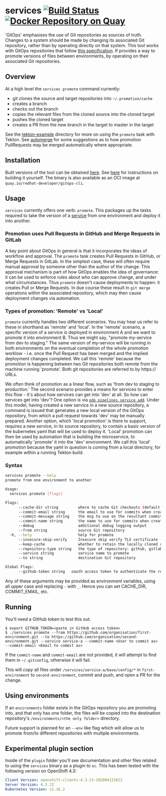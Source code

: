 # services [![Build Status](https://travis-ci.org/rhd-gitops-example/services.svg?branch=master)](https://travis-ci.org/rhd-gitops-example/services) [![Docker Repository on Quay](https://quay.io/repository/redhat-developer/gitops-cli/status "Docker Repository on Quay")](https://quay.io/repository/redhat-developer/gitops-cli)

'GitOps' emphasises the use of Git repositories as sources of truth. Changes to a system should be made by changing its associated Git repository, rather than by operating directly on that system. This tool works with GitOps repositories that follow [this specification](https://github.com/rhd-gitops-example/docs/tree/master/model#gitops-repository). If provides a way to promote versions of files between environments, by operating on their associated Git repositories.

## Overview

At a high level the `services promote` command currently:

- git clones the source and target repositories into `~/.promotion/cache`
- creates a branch
- checks out the branch
- copies the relevant files from the cloned source into the cloned target
- pushes the cloned target
- creates a PR from the new branch in the target to master in the target

See the [tekton-example](./tekton-example/README.md) directory for more on using the `promote` task with Tekton. See [automerge](./automerge/README.md) for some suggestions as to how promotion PullRequests may be merged automatically where appropriate.

## Installation

Built versions of the tool can be obtained [here](https://github.com/rhd-gitops-example/services/releases). See [here](DEVELOPMENT.md) for instructions on building it yourself. The binary is also available as an OCI image at `quay.io/redhat-developer/gitops-cli`.

## Usage

`services` currently offers one verb: `promote`. This packages up the tasks required to take the version of a [service](https://github.com/rhd-gitops-example/docs/tree/master/model#gitops-repository) from one environment and deploy it into another. 

### Promotion uses Pull Requests in GitHub and Merge Requests in GitLab

A key point about GitOps in general is that it incorporates the ideas of workflow and approval. The `promote` task creates Pull Requests in GitHub, or Merge Requests in GitLab. In the simplest case, these will often require manual approval by someone other than the author of the change. This approval mechanism is part of how GitOps enables the idea of governance: it can be used to enforce rules about who can approve change, and under what circumstances. Thus `promote` doesn't cause deployments to happen: it creates Pull or Merge Requests. In due course these result in `git merge` operations within the associated repository, which may then cause deployment changes via automation.

### Types of promotion: 'Remote' vs 'Local'

`promote` currently handles two different scenarios. You may hear us refer to these in shorthand as 'remote' and 'local'. In the 'remote' scenario, a specific version of a service is deployed in environment A and we want to promote it into environment B. Thus we might say, "promote my-service from dev to staging." The same version of my-service will be running in both environments on the eventual completion of the whole promotion worklow - i.e. once the Pull Request has been merged and the implied deployment changes completed. We call this 'remote' because the promotion is happening between two Git repositories both remote from the machine running 'promote'. Both git repositories are referred to by https:// URLs.

We often think of promotion as a linear flow, such as 'from dev to staging to production.' The second scenario provides a means for services to enter this flow - it's about how services can get into 'dev' at all. So how can services get into 'dev'? One option is via [`odo pipelines service add`](https://github.com/rhd-gitops-example/docs/tree/master/commands/service). Under this model, having created a new service in a new source repository, a command is issued that generates a new local version of the GitOps repository, from which a pull request towards 'dev' may be manually prepared. Another option, which 'local promotion' is there to support, requires a new service, in its source repository, to contain a basic version of the kubernetes yaml that will be used to deploy it. 'Local' promotion can then be used by automation that is building the microservice, to automatically 'promote' it into the 'dev' environment. We call this 'local' promotion because the yaml in question is coming from a local directory, for example within a running Tekton build. 

### Syntax

```sh
services promote --help
promote from one environment to another

Usage:
  services promote [flags]

Flags:
      --cache-dir string         where to cache Git checkouts (default "~/.promotion/cache")
      --commit-email string      the email to use for commits when creating branches
      --commit-message string    the msg to use on the resultant commit and pull request
      --commit-name string       the name to use for commits when creating branches
      --debug                    additional debug logging output
      --from string              source Git repository
  -h, --help                     help for promote
      --insecure-skip-verify     Insecure skip verify TLS certificate
      --keep-cache               whether to retain the locally cloned repositories in the cache directory
      --repository-type string   the type of repository: github, gitlab or ghe (default "github")
      --service string           service name to promote
      --to string                destination Git repository

Global Flags:
      --github-token string   oauth access token to authenticate the request
```

Any of these arguments may be provided as environment variables, using all upper case and replacing `-` with `_`. Hence you can set CACHE_DIR, COMMIT_EMAIL, etc.

## Running

You'll need a GitHub token to test this out.

```shell
$ export GITHUB_TOKEN=<paste in GitHub access token>
$ ./services promote --from https://github.com/organisation/first-environment.git --to https://github.com/organisation/second-environment.git --service service-a --commit-name <User to commit as> --commit-email <Email to commit as>
```

If the `commit-name` and `commit-email` are not provided, it will attempt to find them in `~/.gitconfig`, otherwise it will fail.

This will _copy_ all files under `/services/service-a/base/config/*` in `first-environment` to `second-environment`, commit and push, and open a PR for the change.

## Using environments

If an `environments` folder exists in the GitOps repository you are promoting into, and that only has one folder, the files will be copied into the destination repository's `/environments/<the only folder>` directory.

Future support is planned for an `--env` like flag which will allow us to promote from/to different repositories with multiple environments.

## Experimental plugin section

Inside of the `plugin` folder you'll see documentation and other files related to using the `services` binary as a plugin to `oc`. This has been tested with the following version on OpenShift 4.3:

```yaml
Client Version: openshift-clients-4.3.13-202004121622
Server Version: 4.3.13
Kubernetes Version: v1.16.2
```
